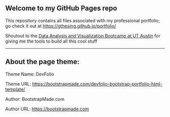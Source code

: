 
## Welcome to my GitHub Pages repo
This repository contains all files associated with my professional portfolio; go check it out at https://gthesing.github.io/portfolio/

Shoutout to the [Data Analysis and Visualization Bootcamp at UT Austin](https://techbootcamps.utexas.edu/data/) for giving me the tools to build all this cool stuff

---

## About the page theme:

Theme Name: DevFolio 

Theme URL: https://bootstrapmade.com/devfolio-bootstrap-portfolio-html-template/

Author: BootstrapMade.com

Author URL: https://bootstrapmade.com
